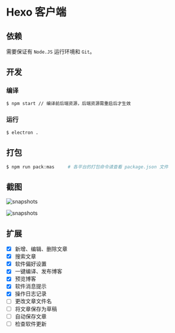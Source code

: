 # Hexo 客户端

## 依赖
需要保证有 `Node.JS` 运行环境和 `Git`。

## 开发
### 编译
```bash
$ npm start // 编译前后端资源，后端资源需重启后才生效
```

### 运行
```bash
$ electron .
```

## 打包
```bash
$ npm run pack:mas     # 各平台的打包命令请查看 package.json 文件
```

## 截图
![snapshots](http://wx1.sinaimg.cn/mw1024/a5bab661ly1fgv02bcqiij218g0xcwh4.jpg)

![snapshots](http://wx3.sinaimg.cn/mw1024/a5bab661ly1fgv02bhb4fj218g0xcdp9.jpg)

## 扩展
- [x] 新增、编辑、删除文章
- [x] 搜索文章
- [x] 软件偏好设置
- [x] 一键编译、发布博客
- [x] 预览博客
- [x] 软件消息提示
- [x] 操作日志记录
- [ ] 更改文章文件名
- [ ] 将文章保存为草稿
- [ ] 自动保存文章
- [ ] 检查软件更新
